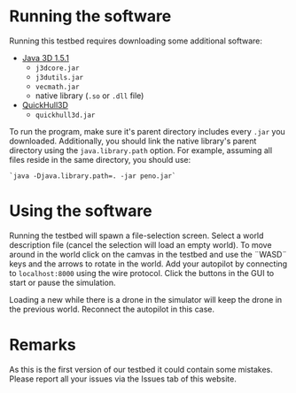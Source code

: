 # Running the software
Running this testbed requires downloading some additional software:

 - [Java 3D 1.5.1](http://www.oracle.com/technetwork/java/javasebusiness/downloads/java-archive-downloads-java-client-419417.html#java3d-1.5.1-oth-JPR) 
	 - `j3dcore.jar`
	 - `j3dutils.jar`
	 - `vecmath.jar`
	 - native library (`.so` or `.dll` file)
 - [QuickHull3D](https://www.cs.ubc.ca/~lloyd/java/lib/quickhull3d.jar)
	- `quickhull3d.jar`

To run the program, make sure it's parent directory includes every `.jar` you downloaded. Additionally, you should link the native library's parent directory using the `java.library.path` option. For example, assuming all files reside in the same directory, you should use:

	`java -Djava.library.path=. -jar peno.jar`

# Using the software
Running the testbed will spawn a file-selection screen. Select a world description file (cancel the selection will load an empty world). To move around in the world click on the camvas in the testbed and use the ¨WASD¨ keys and the arrows to rotate in the world. Add your autopilot by connecting to `localhost:8000` using the wire protocol. Click the buttons in the GUI to start or pause the simulation.

Loading a new while there is a drone in the simulator will keep the drone in the previous world. Reconnect the autopilot in this case.

# Remarks
As this is the first version of our testbed it could contain some mistakes. Please report all your issues via the Issues tab of this website.
